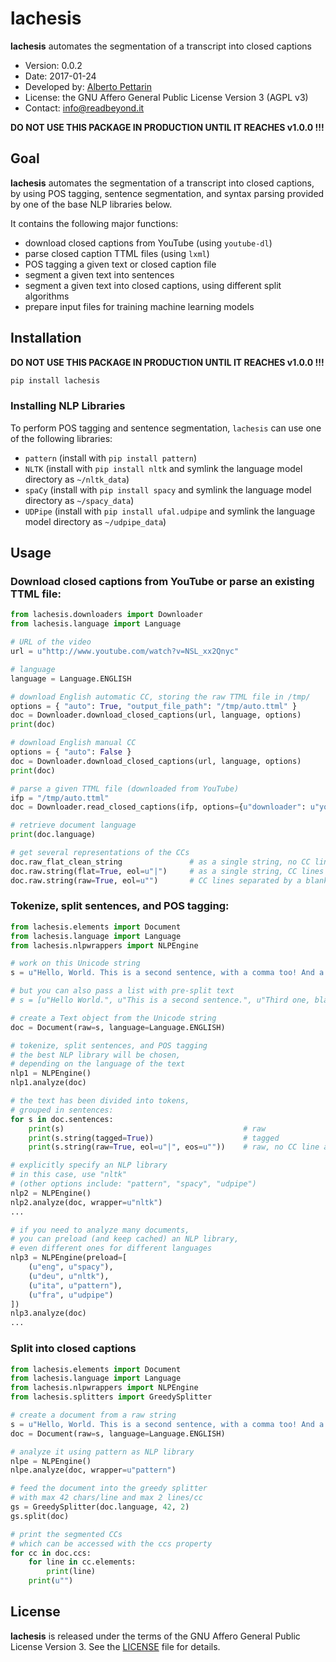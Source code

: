 # lachesis

**lachesis** automates the segmentation of a transcript into closed captions

* Version: 0.0.2
* Date: 2017-01-24
* Developed by: [Alberto Pettarin](http://www.albertopettarin.it/)
* License: the GNU Affero General Public License Version 3 (AGPL v3)
* Contact: [info@readbeyond.it](mailto:info@readbeyond.it)

**DO NOT USE THIS PACKAGE IN PRODUCTION UNTIL IT REACHES v1.0.0 !!!**


## Goal

**lachesis** automates the segmentation of a transcript into closed captions,
by using POS tagging, sentence segmentation, and syntax parsing
provided by one of the base NLP libraries below.

It contains the following major functions:

* download closed captions from YouTube (using ``youtube-dl``)
* parse closed caption TTML files (using ``lxml``)
* POS tagging a given text or closed caption file
* segment a given text into sentences
* segment a given text into closed captions, using different split algorithms
* prepare input files for training machine learning models


## Installation

**DO NOT USE THIS PACKAGE IN PRODUCTION UNTIL IT REACHES v1.0.0 !!!**

```bash
pip install lachesis
```


### Installing NLP Libraries

To perform POS tagging and sentence segmentation, ``lachesis`` can use
one of the following libraries:

* ``pattern`` (install with ``pip install pattern``)
* ``NLTK`` (install with ``pip install nltk`` and symlink the language model directory as ``~/nltk_data``)
* ``spaCy`` (install with ``pip install spacy`` and symlink the language model directory as ``~/spacy_data``)
* ``UDPipe`` (install with ``pip install ufal.udpipe`` and symlink the language model directory as ``~/udpipe_data``)


## Usage

### Download closed captions from YouTube or parse an existing TTML file:

```python
from lachesis.downloaders import Downloader
from lachesis.language import Language

# URL of the video
url = u"http://www.youtube.com/watch?v=NSL_xx2Qnyc"

# language
language = Language.ENGLISH

# download English automatic CC, storing the raw TTML file in /tmp/
options = { "auto": True, "output_file_path": "/tmp/auto.ttml" }
doc = Downloader.download_closed_captions(url, language, options)
print(doc)

# download English manual CC
options = { "auto": False }
doc = Downloader.download_closed_captions(url, language, options)
print(doc)

# parse a given TTML file (downloaded from YouTube)
ifp = "/tmp/auto.ttml"
doc = Downloader.read_closed_captions(ifp, options={u"downloader": u"youtube"})

# retrieve document language
print(doc.language)

# get several representations of the CCs
doc.raw_flat_clean_string               # as a single string, no CC line marks, no newlines
doc.raw.string(flat=True, eol=u"|")     # as a single string, CC lines separated by "|" characters
doc.raw.string(raw=True, eol=u"")       # CC lines separated by a blank line
```

### Tokenize, split sentences, and POS tagging:

```python
from lachesis.elements import Document
from lachesis.language import Language
from lachesis.nlpwrappers import NLPEngine

# work on this Unicode string
s = u"Hello, World. This is a second sentence, with a comma too! And a third sentence."

# but you can also pass a list with pre-split text
# s = [u"Hello World.", u"This is a second sentence.", u"Third one, bla bla"]

# create a Text object from the Unicode string
doc = Document(raw=s, language=Language.ENGLISH)

# tokenize, split sentences, and POS tagging
# the best NLP library will be chosen,
# depending on the language of the text
nlp1 = NLPEngine()
nlp1.analyze(doc)

# the text has been divided into tokens,
# grouped in sentences:
for s in doc.sentences:
    print(s)                                        # raw
    print(s.string(tagged=True))                    # tagged
    print(s.string(raw=True, eol=u"|", eos=u""))    # raw, no CC line and sentence marks

# explicitly specify an NLP library
# in this case, use "nltk"
# (other options include: "pattern", "spacy", "udpipe")
nlp2 = NLPEngine()
nlp2.analyze(doc, wrapper=u"nltk")
...

# if you need to analyze many documents,
# you can preload (and keep cached) an NLP library,
# even different ones for different languages
nlp3 = NLPEngine(preload=[
    (u"eng", u"spacy"),
    (u"deu", u"nltk"),
    (u"ita", u"pattern"),
    (u"fra", u"udpipe")
])
nlp3.analyze(doc)
...
```

### Split into closed captions

```python
from lachesis.elements import Document
from lachesis.language import Language
from lachesis.nlpwrappers import NLPEngine
from lachesis.splitters import GreedySplitter

# create a document from a raw string
s = u"Hello, World. This is a second sentence, with a comma too! And a third sentence."
doc = Document(raw=s, language=Language.ENGLISH)

# analyze it using pattern as NLP library
nlpe = NLPEngine()
nlpe.analyze(doc, wrapper=u"pattern")

# feed the document into the greedy splitter
# with max 42 chars/line and max 2 lines/cc
gs = GreedySplitter(doc.language, 42, 2)
gs.split(doc)

# print the segmented CCs
# which can be accessed with the ccs property
for cc in doc.ccs:
    for line in cc.elements:
        print(line)
    print(u"")
```


## License

**lachesis** is released under the terms of the
GNU Affero General Public License Version 3.
See the [LICENSE](LICENSE) file for details.
